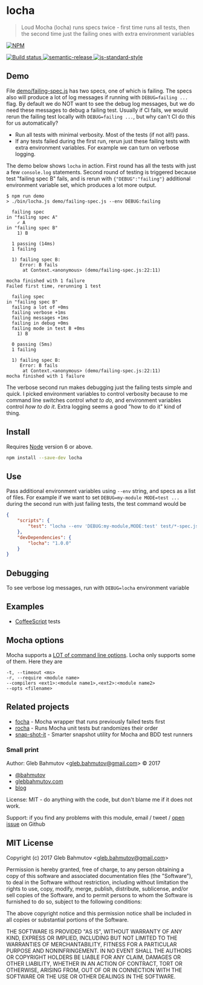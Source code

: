 # locha

> Loud Mocha (locha) runs specs twice - first time runs all tests, 
> then the second time just the failing ones with extra environment variables

[![NPM][npm-icon] ][npm-url]

[![Build status][ci-image] ][ci-url]
[![semantic-release][semantic-image] ][semantic-url]
[![js-standard-style][standard-image]][standard-url]

## Demo

File [demo/failing-spec.js](demo/failing-spec.js) has two specs, one of which is failing.
The specs also will produce a lot of log messages if running with `DEBUG=failing ...` flag.
By default we do NOT want to see the debug log messages, but we do need these messages to
debug a failing test. Usually if CI fails, we would rerun the failing test locally with
`DEBUG=failing ...`, but why can't CI do this for us automatically? 

* Run all tests with minimal verbosity. Most of the tests (if not all!) pass.
* If any tests failed during the first run, rerun just these failing tests with
  extra environment variables. For example we can turn on verbose logging.

The demo below shows `locha` in action. First round has all the tests with just
a few `console.log` statements. Second round of testing is triggered because
test "failing spec B" fails, and is rerun with `{"DEBUG":"failing"}` additional
environment variable set, which produces a lot more output.

```text
$ npm run demo
> ./bin/locha.js demo/failing-spec.js --env DEBUG:failing

  failing spec
in "failing spec A"
    ✓ A
in "failing spec B"
    1) B

  1 passing (14ms)
  1 failing

  1) failing spec B:
     Error: B fails
      at Context.<anonymous> (demo/failing-spec.js:22:11)

mocha finished with 1 failure
Failed first time, rerunning 1 test

  failing spec
in "failing spec B"
  failing a lot of +0ms
  failing verbose +1ms
  failing messages +1ms
  failing in debug +0ms
  failing mode in test B +0ms
    1) B

  0 passing (5ms)
  1 failing

  1) failing spec B:
     Error: B fails
      at Context.<anonymous> (demo/failing-spec.js:22:11)
mocha finished with 1 failure
```

The verbose second run makes debugging just the failing tests simple and quick. I picked
environment variables to control verbosity because to me command line switches control
*what to do*, and environment variables control *how to do it*. Extra logging seems a good
"how to do it" kind of thing.

## Install

Requires [Node](https://nodejs.org/en/) version 6 or above.

```sh
npm install --save-dev locha
```

## Use

Pass additional environment variables using `--env` string, and specs as a list of files.
For example if we want to set `DEBUG=my-module MODE=test ...` during the second run with
just failing tests, the test command would be

```json
{
    "scripts": {
        "test": "locha --env 'DEBUG:my-module,MODE:test' test/*-spec.js"
    },
    "devDependencies": {
        "locha": "1.0.0"
    }
}
```

## Debugging

To see verbose log messages, run with `DEBUG=locha` environment variable

## Examples

* [CoffeeScript](coffee-example) tests

## Mocha options

Mocha supports a [LOT of command line options](https://github.com/mochajs/mocha/blob/master/bin/_mocha#L62).
Locha only supports some of them. Here they are

```
-t, --timeout <ms>
-r, --require <module name>
--compilers <ext1>:<module name1>,<ext2>:<module name2>
--opts <filename>
```

## Related projects

* [focha](https://github.com/bahmutov/focha) - Mocha 
    wrapper that runs previously failed tests first
* [rocha](https://github.com/bahmutov/rocha) - Runs Mocha unit tests but randomizes their order
* [snap-shot-it](https://github.com/bahmutov/snap-shot-it) - Smarter snapshot utility for 
    Mocha and BDD test runners

### Small print

Author: Gleb Bahmutov &lt;gleb.bahmutov@gmail.com&gt; &copy; 2017

* [@bahmutov](https://twitter.com/bahmutov)
* [glebbahmutov.com](https://glebbahmutov.com)
* [blog](https://glebbahmutov.com/blog)

License: MIT - do anything with the code, but don't blame me if it does not work.

Support: if you find any problems with this module, email / tweet /
[open issue](https://github.com/bahmutov/locha/issues) on Github

## MIT License

Copyright (c) 2017 Gleb Bahmutov &lt;gleb.bahmutov@gmail.com&gt;

Permission is hereby granted, free of charge, to any person
obtaining a copy of this software and associated documentation
files (the "Software"), to deal in the Software without
restriction, including without limitation the rights to use,
copy, modify, merge, publish, distribute, sublicense, and/or sell
copies of the Software, and to permit persons to whom the
Software is furnished to do so, subject to the following
conditions:

The above copyright notice and this permission notice shall be
included in all copies or substantial portions of the Software.

THE SOFTWARE IS PROVIDED "AS IS", WITHOUT WARRANTY OF ANY KIND,
EXPRESS OR IMPLIED, INCLUDING BUT NOT LIMITED TO THE WARRANTIES
OF MERCHANTABILITY, FITNESS FOR A PARTICULAR PURPOSE AND
NONINFRINGEMENT. IN NO EVENT SHALL THE AUTHORS OR COPYRIGHT
HOLDERS BE LIABLE FOR ANY CLAIM, DAMAGES OR OTHER LIABILITY,
WHETHER IN AN ACTION OF CONTRACT, TORT OR OTHERWISE, ARISING
FROM, OUT OF OR IN CONNECTION WITH THE SOFTWARE OR THE USE OR
OTHER DEALINGS IN THE SOFTWARE.

[npm-icon]: https://nodei.co/npm/locha.svg?downloads=true
[npm-url]: https://npmjs.org/package/locha
[ci-image]: https://travis-ci.org/bahmutov/locha.svg?branch=master
[ci-url]: https://travis-ci.org/bahmutov/locha
[semantic-image]: https://img.shields.io/badge/%20%20%F0%9F%93%A6%F0%9F%9A%80-semantic--release-e10079.svg
[semantic-url]: https://github.com/semantic-release/semantic-release
[standard-image]: https://img.shields.io/badge/code%20style-standard-brightgreen.svg
[standard-url]: http://standardjs.com/

